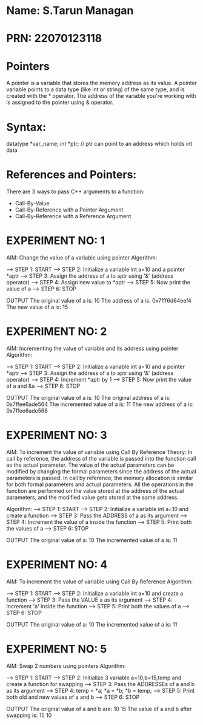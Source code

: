 # Name: S.Tarun Managan
# PRN: 22070123118

# Pointers
A pointer is a variable that stores the memory address as its value.
A pointer variable points to a data type (like int or string) of the same type, and is created with the * operator. 
The address of the variable you're working with is assigned to the pointer using & operator.

# Syntax: 
datatype *var_name; 
int *ptr;   // ptr can point to an address which holds int data

# References and Pointers:
There are 3 ways to pass C++ arguments to a function:

* Call-By-Value
* Call-By-Reference with a Pointer Argument
* Call-By-Reference with a Reference Argument

# EXPERIMENT NO: 1
AIM: Change the value of a variable using pointer
Algorithm: 

--> STEP 1: START
--> STEP 2: Initialize a variable int a=10 and a pointer *aptr
--> STEP 3: Assign the address of a to aptr using '&' (address operator)
--> STEP 4: Assign new value to *aptr
--> STEP 5: Now print the value of a
--> STEP 6: STOP

OUTPUT
The original value of a is: 10
The address of a is: 0x7fff6d64eef4
The new value of a is: 15

# EXPERIMENT NO: 2
AIM: Incrementing the value of variable and its address using pointer
Algorithm:

--> STEP 1: START
--> STEP 2: Initialize a variable int a=10 and a pointer *aptr
--> STEP 3: Assign the address of a to aptr using '&' (address operator)
--> STEP 4: Increment *aptr by 1
--> STEP 5: Now print the value of a and &a
--> STEP 6: STOP

OUTPUT
The original value of a is: 10
The original address of a is: 0x7ffee6ade564
The incremented value of a is: 11
The new address of a is: 0x7ffee6ade568

# EXPERIMENT NO: 3
AIM: To increment the value of variable using Call By Reference
Theory:
In call by reference, the address of the variable is passed into the function call as the actual parameter.
The value of the actual parameters can be modified by changing the formal parameters since the address of the actual parameters is passed.
In call by reference, the memory allocation is similar for both formal parameters and actual parameters. All the operations in the function are performed on the value stored at the address of the actual parameters, and the modified value gets stored at the same address.

Algorithm:
--> STEP 1: START
--> STEP 2: Initialize a variable int a=10 and create a function 
--> STEP 3: Pass the ADDRESS of a as its argument
--> STEP 4: Increment the value of a inside the function
--> STEP 5: Print both the values of a
--> STEP 6: STOP

OUTPUT
The original value of a: 10
The incremented value of a is: 11

# EXPERIMENT NO: 4
AIM: To increment the value of variable using Call By Reference
Algorithm:

--> STEP 1: START
--> STEP 2: Initialize a variable int a=10 and create a function 
--> STEP 3: Pass the VALUE a as its argument
--> STEP 4: Increment 'a' inside the function
--> STEP 5: Print both the values of a
--> STEP 6: STOP

OUTPUT
The original value of a: 10
The incremented value of a is: 11

# EXPERIMENT NO: 5
AIM: Swap 2 numbers using pointers
Algorithm:

--> STEP 1: START
--> STEP 2: Initialize 3 variable a=10,b=15,temp and create a function for swapping
--> STEP 3: Pass the ADDRESSEs of a and b as its argument
--> STEP 4: temp = *a;
            *a = *b;
            *b = temp;
--> STEP 5: Print both old and new values of a and b
--> STEP 6: STOP


OUTPUT
The original value of a and b are: 10	15
The value of a and b after swapping is: 15 10
